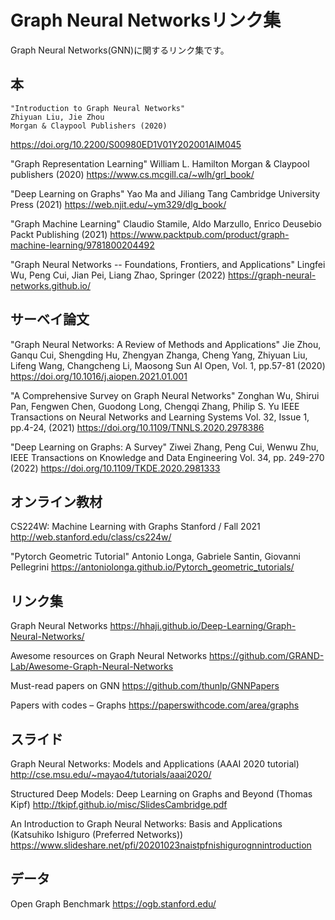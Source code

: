 # Graph Neural Networksリンク集
Graph Neural Networks(GNN)に関するリンク集です。

## 本
~~~
"Introduction to Graph Neural Networks"
Zhiyuan Liu, Jie Zhou
Morgan & Claypool Publishers (2020)
~~~
https://doi.org/10.2200/S00980ED1V01Y202001AIM045

"Graph Representation Learning"
William L. Hamilton
Morgan & Claypool publishers (2020)
https://www.cs.mcgill.ca/~wlh/grl_book/

"Deep Learning on Graphs"
Yao Ma and Jiliang Tang
Cambridge University Press (2021)
https://web.njit.edu/~ym329/dlg_book/

"Graph Machine Learning"
Claudio Stamile, Aldo Marzullo, Enrico Deusebio 
Packt Publishing (2021)
https://www.packtpub.com/product/graph-machine-learning/9781800204492

"Graph Neural Networks -- Foundations, Frontiers, and Applications"
Lingfei Wu, Peng Cui, Jian Pei, Liang Zhao, 
Springer (2022)
https://graph-neural-networks.github.io/

## サーベイ論文
"Graph Neural Networks: A Review of Methods and Applications"
Jie Zhou, Ganqu Cui, Shengding Hu, Zhengyan Zhanga, Cheng Yang, Zhiyuan Liu, Lifeng Wang, Changcheng Li, Maosong Sun
AI Open, Vol. 1, pp.57-81 (2020)
https://doi.org/10.1016/j.aiopen.2021.01.001

"A Comprehensive Survey on Graph Neural Networks"
Zonghan Wu, Shirui Pan, Fengwen Chen, Guodong Long, Chengqi Zhang, Philip S. Yu
IEEE Transactions on Neural Networks and Learning Systems
Vol. 32, Issue 1, pp.4-24, (2021)
https://doi.org/10.1109/TNNLS.2020.2978386

"Deep Learning on Graphs: A Survey"
Ziwei Zhang, Peng Cui, Wenwu Zhu,
IEEE Transactions on Knowledge and Data Engineering
Vol. 34, pp. 249-270 (2022)
https://doi.org/10.1109/TKDE.2020.2981333

## オンライン教材
CS224W: Machine Learning with Graphs
Stanford / Fall 2021
http://web.stanford.edu/class/cs224w/

"Pytorch Geometric Tutorial"
Antonio Longa, Gabriele Santin, Giovanni Pellegrini
https://antoniolonga.github.io/Pytorch_geometric_tutorials/

## リンク集
Graph Neural Networks
https://hhaji.github.io/Deep-Learning/Graph-Neural-Networks/

Awesome resources on Graph Neural Networks
https://github.com/GRAND-Lab/Awesome-Graph-Neural-Networks

Must-read papers on GNN
https://github.com/thunlp/GNNPapers

Papers with codes – Graphs
https://paperswithcode.com/area/graphs

## スライド
Graph Neural Networks: Models and Applications (AAAI 2020 tutorial)
http://cse.msu.edu/~mayao4/tutorials/aaai2020/

Structured Deep Models: Deep Learning on Graphs and Beyond (Thomas Kipf)
http://tkipf.github.io/misc/SlidesCambridge.pdf

An Introduction to Graph Neural Networks: Basis and Applications (Katsuhiko Ishiguro (Preferred Networks))
https://www.slideshare.net/pfi/20201023naistpfnishigurognnintroduction

## データ
Open Graph Benchmark
https://ogb.stanford.edu/
